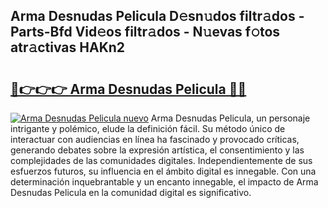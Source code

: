 ## Arma Desnudas Pelicula D𝚎sn𝚞dos filtr𝚊dos - Parts-Bfd Vid𝚎os filtr𝚊dos - N𝚞evas f𝚘tos atr𝚊ctivas HAKn2

# <h2><a href="http://mb8ldk.tromn.icu/?c=Arma+Desnudas+Pelicula">🔗👉👉👉 Arma Desnudas Pelicula 🔗🔗</a></h2>

[![Arma Desnudas Pelicula nuevo](https://i.imgur.com/pEAQMta.gif)](http://mb8ldk.tromn.icu/?c=Arma+Desnudas+Pelicula)
Arma Desnudas Pelicula, un personaje intrigante y polémico, elude la definición fácil. Su método único de interactuar con audiencias en línea ha fascinado y provocado críticas, generando debates sobre la expresión artística, el consentimiento y las complejidades de las comunidades digitales. Independientemente de sus esfuerzos futuros, su influencia en el ámbito digital es innegable. Con una determinación inquebrantable y un encanto innegable, el impacto de Arma Desnudas Pelicula en la comunidad digital es significativo.
